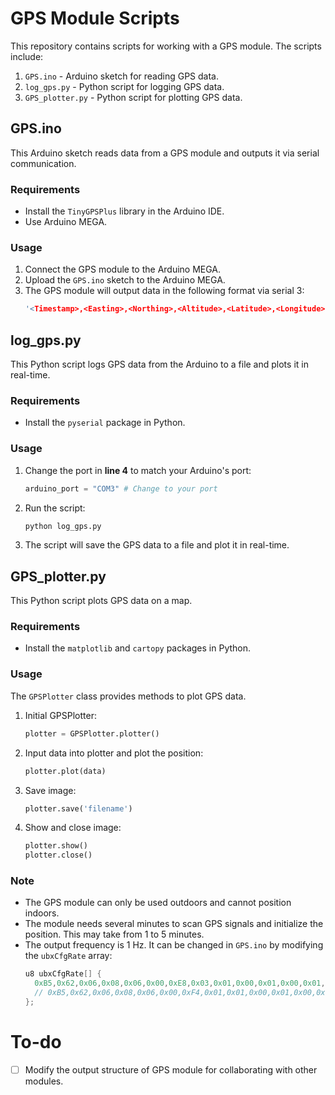 # GPS Module Scripts

This repository contains scripts for working with a GPS module. The scripts include:

1. `GPS.ino` - Arduino sketch for reading GPS data.
2. `log_gps.py` - Python script for logging GPS data.
3. `GPS_plotter.py` - Python script for plotting GPS data.

## GPS.ino

This Arduino sketch reads data from a GPS module and outputs it via serial communication.

### Requirements

- Install the `TinyGPSPlus` library in the Arduino IDE.
- Use Arduino MEGA.

### Usage

1. Connect the GPS module to the Arduino MEGA.
2. Upload the `GPS.ino` sketch to the Arduino MEGA.
3. The GPS module will output data in the following format via serial 3:
    ```CPP
    '<Timestamp>,<Easting>,<Northing>,<Altitude>,<Latitude>,<Longitude>,<Altitude>'
    ```

## log_gps.py

This Python script logs GPS data from the Arduino to a file and plots it in real-time.

### Requirements

- Install the `pyserial` package in Python.

### Usage

1. Change the port in **line 4** to match your Arduino's port:
    ```python
    arduino_port = "COM3" # Change to your port
    ```
2. Run the script:
    ```bash
    python log_gps.py
    ```
3. The script will save the GPS data to a file and plot it in real-time.

## GPS_plotter.py

This Python script plots GPS data on a map.

### Requirements

- Install the `matplotlib` and `cartopy` packages in Python.

### Usage

The `GPSPlotter` class provides methods to plot GPS data.

1. Initial GPSPlotter:
    ```python
    plotter = GPSPlotter.plotter()
    ```
2. Input data into plotter and plot the position:
    ```python
    plotter.plot(data)
    ```
3. Save image:
    ```python
    plotter.save('filename')
    ```
4. Show and close image:
    ```python
    plotter.show()
    plotter.close()
    ```

### Note

- The GPS module can only be used outdoors and cannot position indoors.
- The module needs several minutes to scan GPS signals and initialize the position. This may take from 1 to 5 minutes.
- The output frequency is 1 Hz. It can be changed in `GPS.ino` by modifying the `ubxCfgRate` array:
    ```cpp
    u8 ubxCfgRate[] {
      0xB5,0x62,0x06,0x08,0x06,0x00,0xE8,0x03,0x01,0x00,0x01,0x00,0x01,0x39, // output@1Hz
      // 0xB5,0x62,0x06,0x08,0x06,0x00,0xF4,0x01,0x01,0x00,0x01,0x00,0x0B,0x77, // output@2Hz
    };
    ```

# To-do
- [ ] Modify the output structure of GPS module for collaborating with other modules.